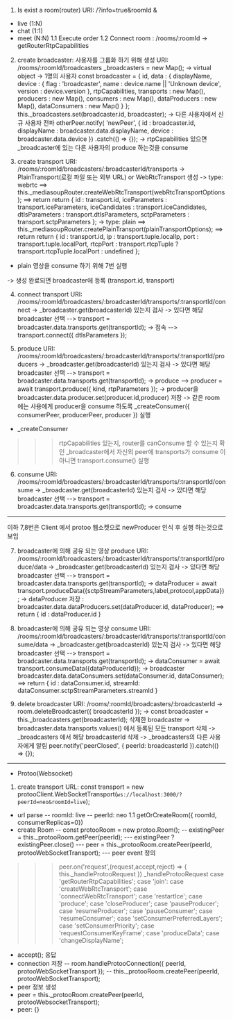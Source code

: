 1. Is exist a room(router)
URI: /?info=true&roomId & 
- live (1:N)
- chat (1:1)
- meet (N:N)
1.1 Execute order
1.2 Connect room : /rooms/:roomId
-> getRouterRtpCapabilities

2. create broadcaster: 사용자를 그룹화 하기 위해 생성
URI: /rooms/:roomId/broadcasters
_broadcasters = new Map();
-> virtual object
-> 1명의 사용자
const broadcaster =
{
    id,
    data :
    {
        displayName,
        device :
        {
            flag    : 'broadcaster',
            name    : device.name || 'Unknown device',
            version : device.version
        },
        rtpCapabilities,
        transports    : new Map(),
        producers     : new Map(),
        consumers     : new Map(),
        dataProducers : new Map(),
        dataConsumers : new Map()
    }
};
this._broadcasters.set(broadcaster.id, broadcaster);
-> 다른 사용자에서 신규 사용자 전파
otherPeer.notify(
    'newPeer',
    {
        id          : broadcaster.id,
        displayName : broadcaster.data.displayName,
        device      : broadcaster.data.device
    })
    .catch(() => {});
-> rtpCapabilities 있으면 _broadcaster에 있는 다른 사용자의 produce 하는것을 consume

3. create transport
URI: /rooms/:roomId/broadcasters/:broadcasterId/transports
-> PlainTransport(로컬 파일 또는 외부 URL) or WebRtcTransport 생성
-> type: webrtc
==> this._mediasoupRouter.createWebRtcTransport(webRtcTransportOptions);
==> return 
return {
    id             : transport.id,
    iceParameters  : transport.iceParameters,
    iceCandidates  : transport.iceCandidates,
    dtlsParameters : transport.dtlsParameters,
    sctpParameters : transport.sctpParameters
};
-> type: plain
==> this._mediasoupRouter.createPlainTransport(plainTransportOptions);
==> return
return {
    id       : transport.id,
    ip       : transport.tuple.localIp,
    port     : transport.tuple.localPort,
    rtcpPort : transport.rtcpTuple ? transport.rtcpTuple.localPort : undefined
};
* plain 영상을 consume 하기 위해 7번 실행

-> 생성 완료되면 broadcaster에 등록 (transport.id, transport)

4. connect transport
URI: /rooms/:roomId/broadcasters/:broadcasterId/transports/:transportId/connect
-> _broadcaster.get(broadcasterId) 있는지 검사
-> 있다면 해당 broadcaster 선택
--> transport = broadcaster.data.transports.get(transportId);
-> 접속
--> transport.connect({ dtlsParameters });

5. produce
URI: /rooms/:roomId/broadcasters/:broadcasterId/transports/:transportId/producers
-> _broadcaster.get(broadcasterId) 있는지 검사
-> 있다면 해당 broadcaster 선택
--> transport = broadcaster.data.transports.get(transportId);
-> produce
--> producer = await transport.produce({ kind, rtpParameters });
-> producer을 broadcaster.data.producer.set(producer.id,producer) 저장
-> 같은 room 에는 사용에게 producer을 consume 하도록 _createConsumer({ consumerPeer, producerPeer, producer }) 실행
* _createConsumer
>>> rtpCapabilities 있는지, router를 canConsume 할 수 있는지 확인
>>> _broadcaster에서 자신외 peer에 transports가 consume 이 아니면
>>> transport.consume() 실행
>>> 

6. consume
URI: /rooms/:roomId/broadcasters/:broadcasterId/transports/:transportId/consume
-> _broadcaster.get(broadcasterId) 있는지 검사
-> 있다면 해당 broadcaster 선택
--> transport = broadcaster.data.transports.get(transportId);
-> consume


----
이하 7,8번은 Client 에서 protoo 웹소켓으로 newProducer 인식 후 실행 하는것으로 보임

7. broadcaster에 의해 공유 되는 영상 produce
URI: /rooms/:roomId/broadcasters/:broadcasterId/transports/:transportId/produce/data
-> _broadcaster.get(broadcasterId) 있는지 검사
-> 있다면 해당 broadcaster 선택
--> transport = broadcaster.data.transports.get(transportId);
-> dataProducer = await transport.produceData({sctpStreamParameters,label,protocol,appData});
-> dataProducer 저장 : broadcaster.data.dataProducers.set(dataProducer.id, dataProducer);
==> return { id : dataProducer.id }

8. broadcaster에 의해 공유 되는 영상 consume
URI: /rooms/:roomId/broadcasters/:broadcasterId/transports/:transportId/consume/data
-> _broadcaster.get(broadcasterId) 있는지 검사
-> 있다면 해당 broadcaster 선택
--> transport = broadcaster.data.transports.get(transportId);
-> dataConsumer = await transport.consumeData({dataProducerId});
-> broadcaster broadcaster.data.dataConsumers.set(dataConsumer.id, dataConsumer);
==> return { id : dataConsumer.id, streamId: dataConsumer.sctpStreamParameters.streamId }


10. delete broadcaster
URI: /rooms/:roomId/broadcasters/:broadcasterId
-> room.deleteBroadcaster({ broadcasterId });
-> const broadcaster = this._broadcasters.get(broadcasterId); 삭제한 broadcaster
-> broadcaster.data.transports.values() 에서 등록된 모든 transport 삭제
-> _broadcasters 에서 해당 broadcasterId 삭제
-> _broadcasters의 다른 사용자에게 알림
peer.notify('peerClosed', { peerId: broadcasterId }).catch(() => {});


---
* Protoo(Websocket)
1. create transport
URL: const transport = new protooClient.WebSocketTransport(`ws://localhost:3000/?peerId=neo&roomId=live`);
- url parse
-- roomId: live
-- peerId: neo
1.1 getOrCreateRoom({ roomId, consumerReplicas=0})
- create Room
-- const protooRoom = new protoo.Room();
-- existingPeer = this._protooRoom.getPeer(peerId);
--- existingPeer ? existingPeer.close()
--- peer = this._protooRoom.createPeer(peerId, protooWebSocketTransport);
--- peer event 정의
>>> peer.on('request',(request,accept,reject) => {
    this._handleProtooRequest
})
>>> _handleProtooRequest
case 'getRouterRtpCapabilities';
case 'join':
case 'createWebRtcTransport';
case 'connectWebRtcTransport';
case 'restartIce';
case 'produce';
case 'closeProducer';
case 'pauseProducer';
case 'resumeProducer';
case 'pauseConsumer';
case 'resumeConsumer';
case 'setConsumerPreferredLayers';
case 'setConsumerPriority';
case 'requestConsumerKeyFrame';
case 'produceData';
case 'changeDisplayName';

- accept(); 응답
- connection 저장 
-- room.handleProtooConnection({ peerId, protooWebSocketTransport });
-- this._protooRoom.createPeer(peerId, protooWebSocketTransport);
- peer 정보 생성
- peer = this._protooRoom.createPeer(peerId, protooWebsocketTransport);
- peer: {}
